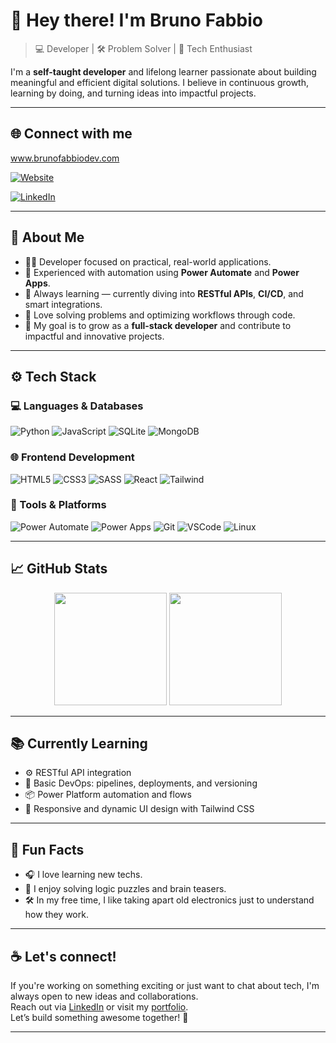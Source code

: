 # 👋 Hey there! I'm Bruno Fabbio

> 💻 Developer | 🛠️ Problem Solver | 🚀 Tech Enthusiast

I'm a **self-taught developer** and lifelong learner passionate about building meaningful and efficient digital solutions. I believe in continuous growth, learning by doing, and turning ideas into impactful projects.

---

## 🌐 Connect with me

www.brunofabbiodev.com

[![Website](https://img.shields.io/badge/Portfolio-000000?style=for-the-badge&logo=About.me&logoColor=white)](https://www.brunofabbiodev.com)  

[![LinkedIn](https://img.shields.io/badge/LinkedIn-0A66C2?style=for-the-badge&logo=linkedin&logoColor=white)](https://www.linkedin.com/in/brunofabbio/)

---

## 💼 About Me

- 👨‍💻 Developer focused on practical, real-world applications.
- 🧠 Experienced with automation using **Power Automate** and **Power Apps**.
- 🌱 Always learning — currently diving into **RESTful APIs**, **CI/CD**, and smart integrations.
- 🧩 Love solving problems and optimizing workflows through code.
- 🎯 My goal is to grow as a **full-stack developer** and contribute to impactful and innovative projects.

---

## ⚙️ Tech Stack

### 💻 Languages & Databases

![Python](https://img.shields.io/badge/Python-14354C?style=for-the-badge&logo=python&logoColor=white)
![JavaScript](https://img.shields.io/badge/JavaScript-F7DF1E?style=for-the-badge&logo=javascript&logoColor=black)
![SQLite](https://img.shields.io/badge/SQLite-07405E?style=for-the-badge&logo=sqlite&logoColor=white)
![MongoDB](https://img.shields.io/badge/MongoDB-4EA94B?style=for-the-badge&logo=mongodb&logoColor=white)

### 🌐 Frontend Development

![HTML5](https://img.shields.io/badge/HTML5-E34F26?style=for-the-badge&logo=html5&logoColor=white)
![CSS3](https://img.shields.io/badge/CSS3-1572B6?style=for-the-badge&logo=css3&logoColor=white)
![SASS](https://img.shields.io/badge/SASS-CC6699?style=for-the-badge&logo=sass&logoColor=white)
![React](https://img.shields.io/badge/React-20232A?style=for-the-badge&logo=react&logoColor=61DAFB)
![Tailwind](https://img.shields.io/badge/Tailwind_CSS-38B2AC?style=for-the-badge&logo=tailwind-css&logoColor=white)

### 🧰 Tools & Platforms

![Power Automate](https://img.shields.io/badge/Power%20Automate-0066FF?style=for-the-badge&logo=microsoftpowerautomate&logoColor=white)
![Power Apps](https://img.shields.io/badge/Power%20Apps-742774?style=for-the-badge&logo=powerapps&logoColor=white)
![Git](https://img.shields.io/badge/Git-F05032?style=for-the-badge&logo=git&logoColor=white)
![VSCode](https://img.shields.io/badge/VS_Code-007ACC?style=for-the-badge&logo=visual-studio-code&logoColor=white)
![Linux](https://img.shields.io/badge/Linux-FCC624?style=for-the-badge&logo=linux&logoColor=black)

---

## 📈 GitHub Stats

<div align="center">
  <img height="180em" src="https://github-readme-stats.vercel.app/api?username=bfabbio90&show_icons=true&theme=blue-green&hide_title=true" />
  <img height="180em" src="https://github-readme-stats.vercel.app/api/top-langs/?username=bfabbio90&layout=compact&theme=blue-green&hide_title=true" />
</div>

---

## 📚 Currently Learning

- ⚙️ RESTful API integration
- 🚀 Basic DevOps: pipelines, deployments, and versioning
- 📦 Power Platform automation and flows
- 🎨 Responsive and dynamic UI design with Tailwind CSS

---

## 🎯 Fun Facts

- 🎧 I love learning new techs.
- 🧩 I enjoy solving logic puzzles and brain teasers.
- 🛠️ In my free time, I like taking apart old electronics just to understand how they work.

---

## ☕ Let's connect!

If you're working on something exciting or just want to chat about tech, I'm always open to new ideas and collaborations.  
Reach out via [LinkedIn](https://www.linkedin.com/in/brunofabbio/) or visit my [portfolio](https://www.brunofabbiodev.com).  
Let’s build something awesome together! 🚀

---
